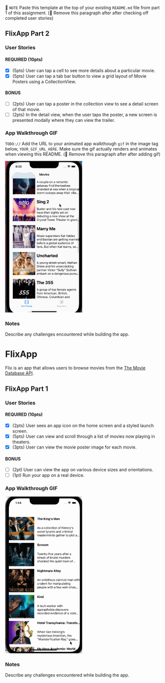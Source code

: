 📝 `NOTE` Paste this template at the top of your existing `README.md` file from part 1 of this assignment. (🚫 Remove this paragraph after after checking off completed user stories)

## FlixApp Part 2

### User Stories

#### REQUIRED (10pts)
- [X] (5pts) User can tap a cell to see more details about a particular movie.
- [X] (5pts) User can tap a tab bar button to view a grid layout of Movie Posters using a CollectionView.

#### BONUS
- [ ] (2pts) User can tap a poster in the collection view to see a detail screen of that movie.
- [ ] (2pts) In the detail view, when the user taps the poster, a new screen is presented modally where they can view the trailer.

### App Walkthrough GIF
`TODO://` Add the URL to your animated app walkthough `gif` in the image tag below, `YOUR_GIF_URL_HERE`. Make sure the gif actually renders and animates when viewing this README. (🚫 Remove this paragraph after after adding gif)

<img src="https://github.com/dhvanibhatt3/Flix_App/blob/main/my_walkthrough2.gif" width=250><br>

### Notes
Describe any challenges encountered while building the app.

# FlixApp

Flix is an app that allows users to browse movies from the [The Movie Database API](http://docs.themoviedb.apiary.io/#).

## FlixApp Part 1

### User Stories

#### REQUIRED (10pts)
- [X] (2pts) User sees an app icon on the home screen and a styled launch screen.
- [X] (5pts) User can view and scroll through a list of movies now playing in theaters.
- [X] (3pts) User can view the movie poster image for each movie.

#### BONUS
- [ ] (2pt) User can view the app on various device sizes and orientations.
- [ ] (1pt) Run your app on a real device.

### App Walkthrough GIF

<img src="https://github.com/dhvanibhatt3/Flix_App/blob/main/mywalkthrough.gif" width=250><br>

### Notes
Describe any challenges encountered while building the app.
